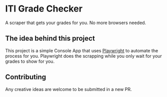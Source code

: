 # ITI Grade Checker

A scraper that gets your grades for you. No more browsers needed.

## The idea behind this project

This project is a simple Console App that uses [Playwright](https://playwright.dev/dotnet/) to automate the process for you. Playwright does the scrapping while you only wait for your grades to show for you.

## Contributing

Any creative ideas are welcome to be submitted in a new PR.
